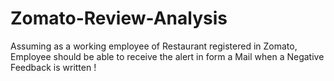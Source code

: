 # Zomato-Review-Analysis
Assuming as a working employee of Restaurant registered in Zomato, Employee should be able to receive the alert in form a Mail when a Negative Feedback is written !
